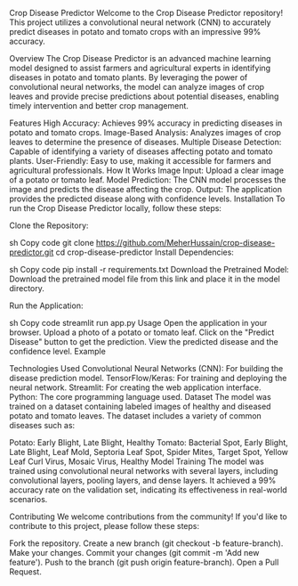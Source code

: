 Crop Disease Predictor
Welcome to the Crop Disease Predictor repository! This project utilizes a convolutional neural network (CNN) to accurately predict diseases in potato and tomato crops with an impressive 99% accuracy.

Overview
The Crop Disease Predictor is an advanced machine learning model designed to assist farmers and agricultural experts in identifying diseases in potato and tomato plants. By leveraging the power of convolutional neural networks, the model can analyze images of crop leaves and provide precise predictions about potential diseases, enabling timely intervention and better crop management.

Features
High Accuracy: Achieves 99% accuracy in predicting diseases in potato and tomato crops.
Image-Based Analysis: Analyzes images of crop leaves to determine the presence of diseases.
Multiple Disease Detection: Capable of identifying a variety of diseases affecting potato and tomato plants.
User-Friendly: Easy to use, making it accessible for farmers and agricultural professionals.
How It Works
Image Input: Upload a clear image of a potato or tomato leaf.
Model Prediction: The CNN model processes the image and predicts the disease affecting the crop.
Output: The application provides the predicted disease along with confidence levels.
Installation
To run the Crop Disease Predictor locally, follow these steps:

Clone the Repository:

sh
Copy code
git clone https://github.com/MeherHussain/crop-disease-predictor.git
cd crop-disease-predictor
Install Dependencies:

sh
Copy code
pip install -r requirements.txt
Download the Pretrained Model:
Download the pretrained model file from this link and place it in the model directory.

Run the Application:

sh
Copy code
streamlit run app.py
Usage
Open the application in your browser.
Upload a photo of a potato or tomato leaf.
Click on the "Predict Disease" button to get the prediction.
View the predicted disease and the confidence level.
Example

Technologies Used
Convolutional Neural Networks (CNN): For building the disease prediction model.
TensorFlow/Keras: For training and deploying the neural network.
Streamlit: For creating the web application interface.
Python: The core programming language used.
Dataset
The model was trained on a dataset containing labeled images of healthy and diseased potato and tomato leaves. The dataset includes a variety of common diseases such as:

Potato: Early Blight, Late Blight, Healthy
Tomato: Bacterial Spot, Early Blight, Late Blight, Leaf Mold, Septoria Leaf Spot, Spider Mites, Target Spot, Yellow Leaf Curl Virus, Mosaic Virus, Healthy
Model Training
The model was trained using convolutional neural networks with several layers, including convolutional layers, pooling layers, and dense layers. It achieved a 99% accuracy rate on the validation set, indicating its effectiveness in real-world scenarios.

Contributing
We welcome contributions from the community! If you'd like to contribute to this project, please follow these steps:

Fork the repository.
Create a new branch (git checkout -b feature-branch).
Make your changes.
Commit your changes (git commit -m 'Add new feature').
Push to the branch (git push origin feature-branch).
Open a Pull Request.
